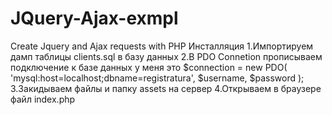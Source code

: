 # JQuery-Ajax-exmpl
Create Jquery and Ajax requests with PHP
Инсталляция 
1.Импортируем дамп таблицы clients.sql в базу данных
2.В PDO Connetion прописываем подключение к базе данных у меня это $connection = new PDO( 'mysql:host=localhost;dbname=registratura', $username, $password ); 
3.Закидываем файлы и папку assets на сервер
4.Открываем в браузере файл index.php

